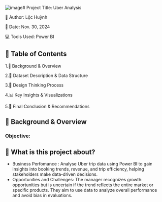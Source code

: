 ![image](https://github.com/user-attachments/assets/d9be363b-23ff-4e12-b949-7dc8552d97fc)#  Project Title: Uber Analysis 

🤵 Author: Lộc Huỳnh

📆 Date: Nov. 30, 2024

💻 Tools Used: Power BI

## 📑 Table of Contents

1.📌 Background & Overview

2.📂 Dataset Description & Data Structure

3.🧠 Design Thinking Process

4.📊 Key Insights & Visualizations

5.🔎 Final Conclusion & Recommendations

## 📌 Background & Overview

### Objective:

## 📖 What is this project about? 

- Business Perfomance : Analyse Uber trip data using Power BI to gain insights into booking trends, revenue, and trip efficiency, helping stakeholders make data-driven decisions.
- Opportunities and Challenges: The manager recognizes growth opportunities but is uncertain if the trend reflects the entire market or specific products. They aim to use data to analyze overall performance and avoid bias in evaluations.

